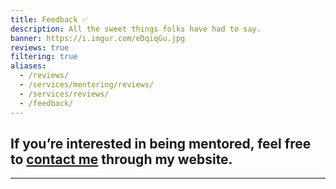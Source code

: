 ```yaml
---
title: Feedback ✅
description: All the sweet things folks have had to say.
banner: https://i.imgur.com/eDqiqGu.jpg
reviews: true
filtering: true
aliases:
  - /reviews/
  - /services/mentoring/reviews/
  - /services/reviews/
  - /feedback/
---
```


## If you’re interested in being mentored, feel free to [contact me](/contact/) through my website.

---
